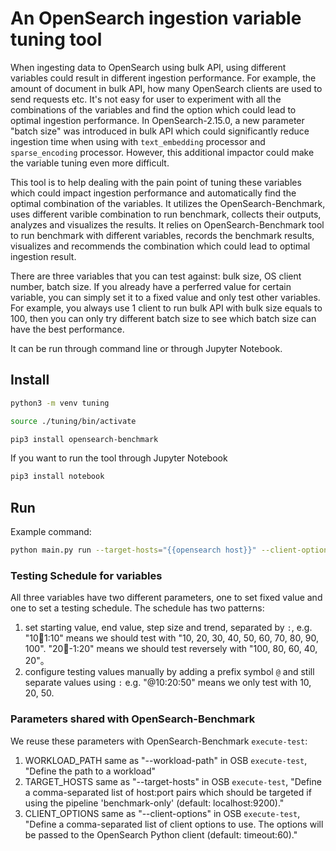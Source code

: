 # An OpenSearch ingestion variable tuning tool
When ingesting data to OpenSearch using bulk API, using different variables could result in different ingestion performance. For example, the amount of document in bulk API, how many OpenSearch clients are used to send requests etc. It's not easy for user to experiment with all the combinations of the variables and find the option which could lead to optimal ingestion performance. In OpenSearch-2.15.0, a new parameter "batch size" was introduced in bulk API which could significantly reduce
ingestion time when using with `text_embedding` processor and `sparse_encoding` processor. However, this additional impactor could make the variable tuning even more difficult.

This tool is to help dealing with the pain point of tuning these variables which could impact ingestion performance and automatically find the optimal combination of the variables. It utilizes the OpenSearch-Benchmark, uses different varible combination to run benchmark, collects their outputs, analyzes and visualizes the results. It relies on OpenSearch-Benchmark tool to run benchmark with different variables, records the benchmark results, visualizes and recommends the combination which could lead to optimal ingestion result.

There are three variables that you can test against: bulk size, OS client number, batch size. If you already have a perferred value for certain variable, you can simply set it to a fixed value and only test other variables. For example, you always use 1 client to run bulk API with bulk size equals to 100, then you can only try different batch size to see which batch size can have the best performance.

It can be run through command line or through Jupyter Notebook.

## Install
```bash
python3 -m venv tuning
```

```bash
source ./tuning/bin/activate
```

```bash
pip3 install opensearch-benchmark
```

If you want to run the tool through Jupyter Notebook
```bash
pip3 install notebook
```

## Run
Example command:
```bash
python main.py run --target-hosts="{{opensearch host}}" --client-options="{{timeout, username, password etc}}" --workload-path="{{local path of workload}}"
```

### Testing Schedule for variables
All three variables have two different parameters, one to set fixed value and one to set a testing schedule. The schedule has two patterns:
1. set starting value, end value, step size and trend, separated by `:`, e.g. "10:100:1:10" means we should test with "10, 20, 30, 40, 50, 60, 70, 80, 90, 100". "20:100:-1:20" means we should test reversely with "100, 80, 60, 40, 20"。
2. configure testing values manually by adding a prefix symbol `@` and still separate values using `:` e.g. "@10:20:50" means we only test with 10, 20, 50.

### Parameters shared with OpenSearch-Benchmark
We reuse these parameters with OpenSearch-Benchmark `execute-test`:
1. WORKLOAD_PATH same as "--workload-path" in OSB `execute-test`, "Define the path to a workload"
2. TARGET_HOSTS same as "--target-hosts" in OSB `execute-test`, "Define a comma-separated list of host:port pairs which should be targeted if using the pipeline 'benchmark-only' (default: localhost:9200)."
3. CLIENT_OPTIONS same as "--client-options" in OSB `execute-test`, "Define a comma-separated list of client options to use. The options will be passed to the OpenSearch Python client (default: timeout:60)."




